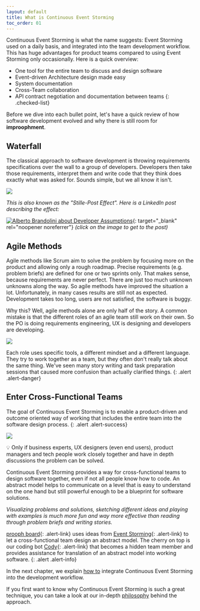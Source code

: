 ```yaml
---
layout: default
title: What is Continuous Event Storming
toc_order: 01
---
```


Continuous Event Storming is what the name suggests: Event Storming used on a daily basis, and integrated into the team development workflow.
This has huge advantages for product teams compared to using Event Storming only occasionally. Here is a quick overview:

- One tool for the entire team to discuss and design software
- Event-driven Architecture design made easy
- System documentation
- Cross-Team collaboration
- API contract negotiation and documentation between teams 
{: .checked-list}


Before we dive into each bullet point, let's have a quick review of how software development evolved and why there is still room for **improophment**.

## Waterfall

The classical approach to software development is throwing requirements specifications over the wall to a group of developers.
Developers then take those requirements, interpret them and write code that they think does exactly what was asked for.
Sounds simple, but we all know it isn't.

<a href="{{site.baseurl}}/assets/images/Waterfall.png" data-lightbox="Waterfall" data-title="Waterfall">
    <span class="lightbox-indicator"></span>
    <img src="{{site.baseurl}}/assets/images/Waterfall.png" />
</a>

*This is also known as the "Stille-Post Effect". Here is a LinkedIn post describing the effect:*

[![Alberto Brandolini about Developer Assumptions]({{site.baseurl}}/assets/images/CES/Alberto_Quote_Assumptions.png)](https://www.linkedin.com/posts/alexander-miertsch-make-remote-meetings-fun-again_eventstorming-collaboration-softwaredesign-activity-6972994986912972800-hcFL?utm_source=share&utm_medium=member_desktop){: target="_blank" rel="noopener noreferrer"}
*(click on the image to get to the post)*

## Agile Methods

Agile methods like Scrum aim to solve the problem by focusing more on the product and allowing only a rough roadmap.
Precise requirements (e.g. problem briefs) are defined for one or two sprints only. That makes sense, because requirements
are never perfect. There are just too much unknown unknowns along the way. So agile methods have improved the situation a lot.
Unfortunately, in many cases results are still not as expected. Development takes too long, users are not satisfied, the software is buggy.

Why this? Well, agile methods alone are only half of the story. A common mistake is that the different roles of an agile team still work on their own.
So the PO is doing requirements engineering, UX is designing and developers are developing.

<a href="{{site.baseurl}}/assets/images/Scrum.png" data-lightbox="Scrum" data-title="Scrum">
    <span class="lightbox-indicator"></span>
    <img src="{{site.baseurl}}/assets/images/Scrum.png" />
</a>

Each role uses specific tools, a different mindset and a different language. They try to work together as a team, but they often don't really talk about the same thing.
We've seen many story writing and task preparation sessions that caused more confusion than actually clarified things.
{: .alert .alert-danger}

## Enter Cross-Functional Teams

The goal of Continuous Event Storming is to enable a product-driven and outcome oriented way of working that includes the entire team into the software design process.
{: .alert .alert-success}

<a href="{{site.baseurl}}/assets/images/Cross-functional.png" data-lightbox="Cross-functional" data-title="Cross-functional">
    <span class="lightbox-indicator"></span>
    <img src="{{site.baseurl}}/assets/images/Cross-functional.png" />
</a>

:bulb: Only if business experts, UX designers (even end users), product managers and tech people work closely together and have in depth discussions the problem can be solved.

Continuous Event Storming provides a way for cross-functional teams to design software together, even if not all people know how to code. An abstract model helps to communicate on a level
that is easy to understand on the one hand but still powerful enough to be a blueprint for software solutions.

*Visualizing problems and solutions, sketching different ideas and playing with examples is much more fun and way more effective than reading through problem briefs and writing stories.*

[prooph board](https://prooph-board.com/){: .alert-link} uses ideas from [Event Storming]({{site.baseurl}}/event_storming/what-is-event-storming.html){: .alert-link} to let a cross-functional team design an abstract model. The cherry on top is our coding bot
[Cody]({{site.baseurl}}/cody/introduction){: .alert-link} that becomes a hidden team member and provides assistance for translation of an abstract model into working software.
{: .alert .alert-info}

In the next chapter, we explain [how to]({{site.baseurl}}/continuous_event_storming/how-to.html) integrate Continuous Event Storming into the development workflow.

If you first want to know why Continuous Event Storming is such a great technique, you can take a look at our in-depth [philosophy]({{site.baseUrl}}/continuous_event_storming/philosophy.html) behind the approach.


